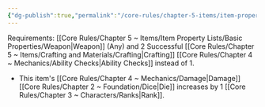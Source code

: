 ```yaml
---
{"dg-publish":true,"permalink":"/core-rules/chapter-5-items/item-property-lists/extra-properties/weapon/refined/"}
---
```


Requirements: [[Core Rules/Chapter 5 ~ Items/Item Property Lists/Basic Properties/Weapon\|Weapon]] (Any) and 2 Successful [[Core Rules/Chapter 5 ~ Items/Crafting and Materials/Crafting\|Crafting]] [[Core Rules/Chapter 4 ~ Mechanics/Ability Checks\|Ability Checks]] instead of 1.

- This item's [[Core Rules/Chapter 4 ~ Mechanics/Damage\|Damage]] [[Core Rules/Chapter 2 ~ Foundation/Dice\|Die]] increases by 1 [[Core Rules/Chapter 3 ~ Characters/Ranks\|Rank]].